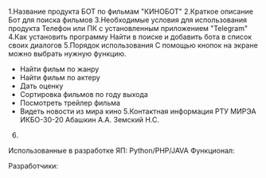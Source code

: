 1.Название продукта
БОТ по фильмам "КИНОБОТ"
2.Краткое описание
Бот для поиска фильмов
3.Необходимые условия для использования продукта
Телефон или ПК с установленным приложением "Telegram"
4.Как установить программу
Найти в поиске и добавить бота в список своих диалогов
5.Порядок использования
С помощью кнопок на экране можно выбрать нужную функцию. 
- Найти фильм по жанру
- Найти фильм по актеру
- Дать оценку
- Сортировка фильмов по году выхода
- Посмотреть трейлер фильма
- Видеть новости из мира кино
5.Контактная информация
РТУ МИРЭА
ИКБО-30-20
Абашкин А.А.
Земский Н.С.
6.
Использованные в разработке ЯП:
Python/PHP/JAVA
Функционал:


Разработчики:

